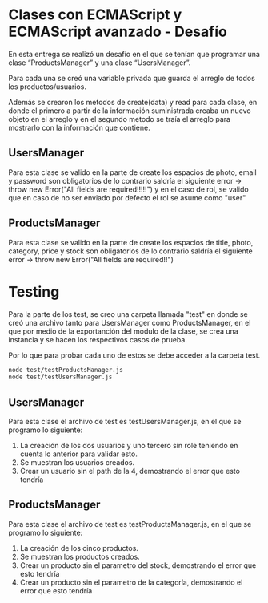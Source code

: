 
# Clases con ECMAScript y ECMAScript avanzado - Desafío

En esta entrega se realizó un desafío en el que se tenían que programar una clase “ProductsManager”  y una clase “UsersManager”.

Para cada una se creó una variable privada que guarda el arreglo de todos los productos/usuarios. 

Además se crearon los metodos de create(data) y read para cada clase, en donde el primero a partir de la información suministrada creaba un nuevo objeto en el arreglo y en el segundo metodo se traía el arreglo para mostrarlo con la información que contiene.

## UsersManager 
Para esta clase se valido en la parte de create los espacios de photo, email y password son obligatorios de lo contrario saldría el siguiente error ->  throw new Error("All fields are required!!!!!") y en el caso de rol, se valido que en caso de no ser enviado por defecto el rol se asume como "user"

## ProductsManager
Para esta clase se valido en la parte de create los espacios de title, photo, category, price y stock son obligatorios de lo contrario saldría el siguiente error -> throw new Error("All fields are required!!")

# Testing

Para la parte de los test, se creo una carpeta llamada "test" en donde se creó una archivo tanto para UsersManager como ProductsManager, en el que por medio de la exportanción del modulo de la clase, se crea una instancia y se hacen los respectivos casos de prueba.

Por lo que para probar cada uno de estos se debe acceder a la carpeta test.

```bash
node test/testProductsManager.js
node test/testUsersManager.js
```

## UsersManager 
Para esta clase el archivo de test es testUsersManager.js, en el que se programo lo siguiente:
1. La creación de los dos usuarios y uno tercero sin role teniendo en cuenta lo anterior para validar esto.
2. Se muestran los usuarios creados.
3. Crear un usuario sin el path de la 4, demostrando el error que esto tendría

## ProductsManager
Para esta clase el archivo de test es testProductsManager.js, en el que se programo lo siguiente:
1. La creación de los cinco productos.
2. Se muestran los productos creados.
3. Crear un producto sin el parametro del stock, demostrando el error que esto tendría
4. Crear un producto sin el parametro de la categoría, demostrando el error que esto tendría


